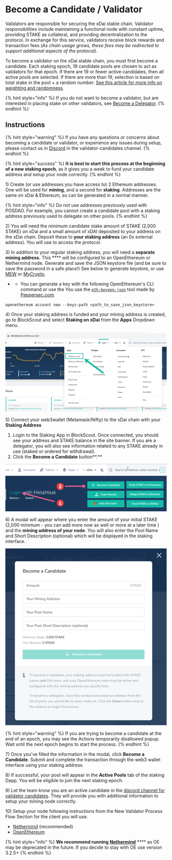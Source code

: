 # Become a Candidate / Validator

Validators are responsible for securing the xDai stable chain. Validator responsibilities include maintaining a functional node with constant uptime, providing STAKE as collateral, and providing decentralization to the protocol. In exchange for this service, validators receive block rewards and transaction fees (_As chain usage grows, these fees may be redirected to support additional aspects of the protocol)_.&#x20;

To become a validator on the xDai stable chain, you must first become a candidate. Each staking epoch, 19 candidate pools are chosen to act as validators for that epoch. If there are 19 or fewer active candidates, then all active pools are selected. If there are more than 19, selection is based on total stake in the pool + a random number. [See this article for more info on weighting and randomness](https://forum.poa.network/t/reliable-randomness-bringing-on-chain-entropy-to-the-xdai-stable-chain/3015).

{% hint style="info" %}
If you do not want to become a validator, but are interested in placing stake on other validators, see [Become a Delegator](become-a-delegator.md).
{% endhint %}

## Instructions

{% hint style="warning" %}
If you have any questions or concerns about becoming a candidate or validator, or experience any issues during setup, please contact us in [Discord](https://discord.gg/mPJ9zkq) in the validator-candidates channel.
{% endhint %}

{% hint style="success" %}
**It is best to start this process at the beginning of a new staking epoch**, as it gives you a week to fund your candidate address and setup your node correctly.
{% endhint %}

1\) Create (or use addresses you have access to) 2 Ethereum addresses. One will be used for **mining**, and a second for **staking**. Addresses are the same on xDai & Ethereum, so can be generated in a normal manner.

{% hint style="info" %}
Do not use addresses previously used with POSDAO. For example, you cannot create a candidate pool with a staking address previously used to delegate  on other pools.&#x20;
{% endhint %}

2\) You will need the minimum candidate stake amount of STAKE (2,000 STAKE) on xDai and a small amount of xDAI deposited to your address on the xDai chain. Deposit these to **your staking address** (an 0x external address). You will use to access the protocol.&#x20;

3\) In addition to your regular staking address, you will need a **separate mining address.** This **** will be configured to an OpenEthereum or Nethermind node. Generate and save the JSON keystore file (and be sure to save the password in a safe place!) See below to generate keystore, or use [MEW](https://kb.myetherwallet.com/en/security-and-privacy/what-is-a-keystore-file/) or [MyCrypto](https://support.mycrypto.com).

*
  * You can generate a key with the following OpenEthereum's CLI command or use the You use the [`eth-keygen-json`](https://www.npmjs.com/package/eth-keygen-json)  tool made by [Peppersec.com](https://peppersec.com).

```
openethereum account new --keys-path <path_to_save_json_keystore>
```

4\) Once your staking address is funded and your mining address is created, go to BlockScout and select **Staking on xDai** from the **Apps** Dropdown menu.

![](<../../.gitbook/assets/staking-1 (1).png>)

5\) Connect your web3wallet (Metamask/Nifty) to the xDai chain with your **Staking Address**

1. Login to the Staking App in BlockScout. Once connected, you should see your address and STAKE balance in the site banner. If you are a delegator, you will also see information related to any STAKE already in use (staked or ordered for withdrawal).
2. Click the **Become a Candidate** button**.**

![](../../.gitbook/assets/2-login-become.png)

6\)  A modal will appear where you enter the amount of your initial STAKE (2,000 minimum - you can add more now as well or more at a later time ) and the **mining address of your node**.  You will also enter the Pool Name and Short Description (optional) which will be displayed in the staking interface.

![](../../.gitbook/assets/become.png)

{% hint style="warning" %}
If you are trying to become a candidate at the end of an epoch, you may see the Actions temporarily disallowed popup. Wait until the next epoch begins to start the process.
{% endhint %}

7\) Once you've filled the information in the modal, click **Become a Candidate**. Submit and complete the transaction through the web3 wallet interface using your staking address.

8\) If successful, your pool will appear in the **Active Pools** tab of the staking Dapp. You will be eligible to join the next staking epoch.

9\) Let the team know you are an active candidate in the [discord channel for validator candidates](https://discord.gg/mPJ9zkq). They will provide you with additional information to setup your mining node correctly.&#x20;

10\) Setup your node following instructions from the New Validator Process Flow Section for the client you will use.

* [Nethermind](../../for-validators/new-validator-process-flow/nethermind-node-setup.md) (recommended)
* [OpenEthereum](../../for-validators/new-validator-process-flow/openethereum-node-instructions.md)

{% hint style="info" %}
**We recommend running** [**Nethermind**](../../for-validators/new-validator-process-flow/nethermind-node-setup.md) **** as OE may be deprecated in the future. If you decide to stay with OE use version 3.2.5+&#x20;
{% endhint %}
